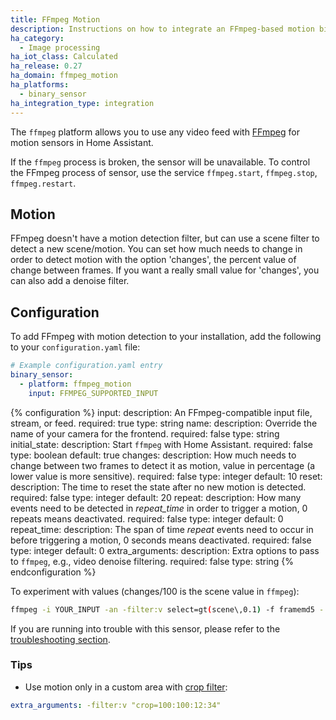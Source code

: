 ```yaml
---
title: FFmpeg Motion
description: Instructions on how to integrate an FFmpeg-based motion binary sensor
ha_category:
  - Image processing
ha_iot_class: Calculated
ha_release: 0.27
ha_domain: ffmpeg_motion
ha_platforms:
  - binary_sensor
ha_integration_type: integration
---
```


The `ffmpeg` platform allows you to use any video feed with [FFmpeg](https://www.ffmpeg.org/) for motion sensors in Home Assistant.

<div class='note'>

If the `ffmpeg` process is broken, the sensor will be unavailable. To control the FFmpeg process of sensor, use the service `ffmpeg.start`, `ffmpeg.stop`, `ffmpeg.restart`.

</div>

## Motion

FFmpeg doesn't have a motion detection filter, but can use a scene filter to detect a new scene/motion. You can set how much needs to change in order to detect motion with the option 'changes', the percent value of change between frames. If you want a really small value for 'changes', you can also add a denoise filter.

## Configuration

To add FFmpeg with motion detection to your installation, add the following to your `configuration.yaml` file:

```yaml
# Example configuration.yaml entry
binary_sensor:
  - platform: ffmpeg_motion
    input: FFMPEG_SUPPORTED_INPUT
```

{% configuration %}
input:
  description: An FFmpeg-compatible input file, stream, or feed.
  required: true
  type: string
name:
  description: Override the name of your camera for the frontend.
  required: false
  type: string
initial_state:
  description: Start `ffmpeg` with Home Assistant.
  required: false
  type: boolean
  default: true
changes:
  description: How much needs to change between two frames to detect it as motion, value in percentage (a lower value is more sensitive).
  required: false
  type: integer
  default: 10
reset:
  description: The time to reset the state after no new motion is detected.
  required: false
  type: integer
  default: 20
repeat:
  description: How many events need to be detected in *repeat_time* in order to trigger a motion, 0 repeats means deactivated.
  required: false
  type: integer
  default: 0
repeat_time:
  description: The span of time *repeat* events need to occur in before triggering a motion, 0 seconds means deactivated.
  required: false
  type: integer
  default: 0
extra_arguments:
  description: Extra options to pass to `ffmpeg`, e.g., video denoise filtering.
  required: false
  type: string
{% endconfiguration %}

To experiment with values (changes/100 is the scene value in `ffmpeg`):

```bash
ffmpeg -i YOUR_INPUT -an -filter:v select=gt(scene\,0.1) -f framemd5 -
```

If you are running into trouble with this sensor, please refer to the [troubleshooting section](/integrations/ffmpeg/#troubleshooting).

### Tips

- Use motion only in a custom area with [crop filter](https://ffmpeg.org/ffmpeg-filters.html#crop):

```yaml
extra_arguments: -filter:v "crop=100:100:12:34"
```
